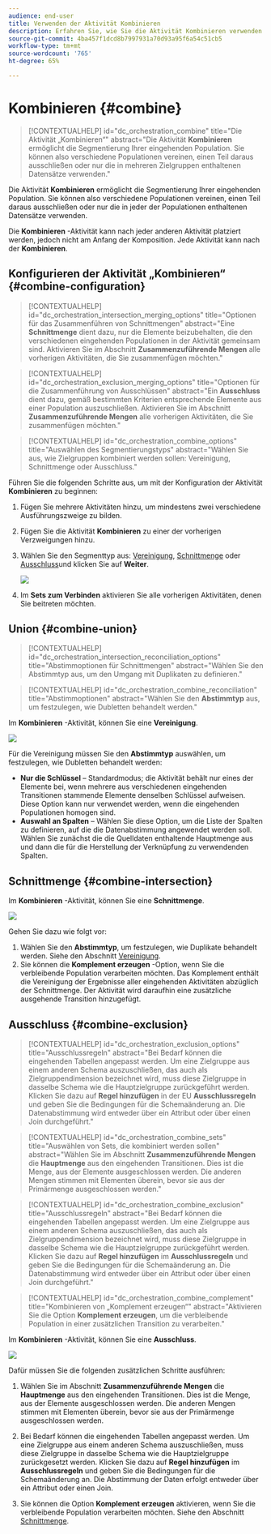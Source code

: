 ```yaml
---
audience: end-user
title: Verwenden der Aktivität Kombinieren
description: Erfahren Sie, wie Sie die Aktivität Kombinieren verwenden.
source-git-commit: 4ba457f1dcd8b7997931a70d93a95f6a54c51cb5
workflow-type: tm+mt
source-wordcount: '765'
ht-degree: 65%

---
```



# Kombinieren {#combine}

>[!CONTEXTUALHELP]
>id="dc_orchestration_combine"
>title="Die Aktivität „Kombinieren“"
>abstract="Die Aktivität **Kombinieren** ermöglicht die Segmentierung Ihrer eingehenden Population. Sie können also verschiedene Populationen vereinen, einen Teil daraus ausschließen oder nur die in mehreren Zielgruppen enthaltenen Datensätze verwenden."

Die Aktivität **Kombinieren** ermöglicht die Segmentierung Ihrer eingehenden Population. Sie können also verschiedene Populationen vereinen, einen Teil daraus ausschließen oder nur die in jeder der Populationen enthaltenen Datensätze verwenden.

Die **Kombinieren** -Aktivität kann nach jeder anderen Aktivität platziert werden, jedoch nicht am Anfang der Komposition. Jede Aktivität kann nach der **Kombinieren**.

## Konfigurieren der Aktivität „Kombinieren“ {#combine-configuration}

>[!CONTEXTUALHELP]
>id="dc_orchestration_intersection_merging_options"
>title="Optionen für das Zusammenführen von Schnittmengen"
>abstract="Eine **Schnittmenge** dient dazu, nur die Elemente beizubehalten, die den verschiedenen eingehenden Populationen in der Aktivität gemeinsam sind. Aktivieren Sie im Abschnitt **Zusammenzuführende Mengen** alle vorherigen Aktivitäten, die Sie zusammenfügen möchten."

>[!CONTEXTUALHELP]
>id="dc_orchestration_exclusion_merging_options"
>title="Optionen für die Zusammenführung von Ausschlüssen"
>abstract="Ein **Ausschluss** dient dazu, gemäß bestimmten Kriterien entsprechende Elemente aus einer Population auszuschließen. Aktivieren Sie im Abschnitt **Zusammenzuführende Mengen** alle vorherigen Aktivitäten, die Sie zusammenfügen möchten."

>[!CONTEXTUALHELP]
>id="dc_orchestration_combine_options"
>title="Auswählen des Segmentierungstyps"
>abstract="Wählen Sie aus, wie Zielgruppen kombiniert werden sollen: Vereinigung, Schnittmenge oder Ausschluss."

Führen Sie die folgenden Schritte aus, um mit der Konfiguration der Aktivität **Kombinieren** zu beginnen:

1. Fügen Sie mehrere Aktivitäten hinzu, um mindestens zwei verschiedene Ausführungszweige zu bilden.

1. Fügen Sie die Aktivität **Kombinieren** zu einer der vorherigen Verzweigungen hinzu.

1. Wählen Sie den Segmenttyp aus: [Vereinigung](#union), [Schnittmenge](#intersection) oder [Ausschluss](#exclusion)und klicken Sie auf **Weiter**.

   ![](../assets/combine.png)

1. Im **Sets zum Verbinden** aktivieren Sie alle vorherigen Aktivitäten, denen Sie beitreten möchten.

## Union {#combine-union}

>[!CONTEXTUALHELP]
>id="dc_orchestration_intersection_reconciliation_options"
>title="Abstimmoptionen für Schnittmengen"
>abstract="Wählen Sie den Abstimmtyp aus, um den Umgang mit Duplikaten zu definieren."

>[!CONTEXTUALHELP]
>id="dc_orchestration_combine_reconciliation"
>title="Abstimmoptionen"
>abstract="Wählen Sie den **Abstimmtyp** aus, um festzulegen, wie Dubletten behandelt werden."

Im **Kombinieren** -Aktivität, können Sie eine **Vereinigung**.

![](../assets/combine-union.png)

Für die Vereinigung müssen Sie den **Abstimmtyp** auswählen, um festzulegen, wie Dubletten behandelt werden:

* **Nur die Schlüssel** – Standardmodus; die Aktivität behält nur eines der Elemente bei, wenn mehrere aus verschiedenen eingehenden Transitionen stammende Elemente denselben Schlüssel aufweisen. Diese Option kann nur verwendet werden, wenn die eingehenden Populationen homogen sind.
* **Auswahl an Spalten** – Wählen Sie diese Option, um die Liste der Spalten zu definieren, auf die die Datenabstimmung angewendet werden soll. Wählen Sie zunächst die die Quelldaten enthaltende Hauptmenge aus und dann die für die Herstellung der Verknüpfung zu verwendenden Spalten.

## Schnittmenge {#combine-intersection}

Im **Kombinieren** -Aktivität, können Sie eine **Schnittmenge**.

![](../assets/combine-intersection.png)

Gehen Sie dazu wie folgt vor:

1. Wählen Sie den **Abstimmtyp**, um festzulegen, wie Duplikate behandelt werden. Siehe den Abschnitt [Vereinigung](#union).
1. Sie können die **Komplement erzeugen** -Option, wenn Sie die verbleibende Population verarbeiten möchten. Das Komplement enthält die Vereinigung der Ergebnisse aller eingehenden Aktivitäten abzüglich der Schnittmenge. Der Aktivität wird daraufhin eine zusätzliche ausgehende Transition hinzugefügt.

## Ausschluss {#combine-exclusion}

>[!CONTEXTUALHELP]
>id="dc_orchestration_exclusion_options"
>title="Ausschlussregeln"
>abstract="Bei Bedarf können die eingehenden Tabellen angepasst werden. Um eine Zielgruppe aus einem anderen Schema auszuschließen, das auch als Zielgruppendimension bezeichnet wird, muss diese Zielgruppe in dasselbe Schema wie die Hauptzielgruppe zurückgeführt werden. Klicken Sie dazu auf **Regel hinzufügen** in der EU **Ausschlussregeln** und geben Sie die Bedingungen für die Schemaänderung an. Die Datenabstimmung wird entweder über ein Attribut oder über einen Join durchgeführt."

>[!CONTEXTUALHELP]
>id="dc_orchestration_combine_sets"
>title="Auswählen von Sets, die kombiniert werden sollen"
>abstract="Wählen Sie im Abschnitt **Zusammenzuführende Mengen** die **Hauptmenge** aus den eingehenden Transitionen. Dies ist die Menge, aus der Elemente ausgeschlossen werden. Die anderen Mengen stimmen mit Elementen überein, bevor sie aus der Primärmenge ausgeschlossen werden."

>[!CONTEXTUALHELP]
>id="dc_orchestration_combine_exclusion"
>title="Ausschlussregeln"
>abstract="Bei Bedarf können die eingehenden Tabellen angepasst werden. Um eine Zielgruppe aus einem anderen Schema auszuschließen, das auch als Zielgruppendimension bezeichnet wird, muss diese Zielgruppe in dasselbe Schema wie die Hauptzielgruppe zurückgeführt werden. Klicken Sie dazu auf **Regel hinzufügen** im **Ausschlussregeln** und geben Sie die Bedingungen für die Schemaänderung an. Die Datenabstimmung wird entweder über ein Attribut oder über einen Join durchgeführt."

>[!CONTEXTUALHELP]
>id="dc_orchestration_combine_complement"
>title="Kombinieren von „Komplement erzeugen“"
>abstract="Aktivieren Sie die Option **Komplement erzeugen**, um die verbleibende Population in einer zusätzlichen Transition zu verarbeiten."

Im **Kombinieren** -Aktivität, können Sie eine **Ausschluss**.

![](../assets/combine-exclusion.png)

Dafür müssen Sie die folgenden zusätzlichen Schritte ausführen:

1. Wählen Sie im Abschnitt **Zusammenzuführende Mengen** die **Hauptmenge** aus den eingehenden Transitionen. Dies ist die Menge, aus der Elemente ausgeschlossen werden. Die anderen Mengen stimmen mit Elementen überein, bevor sie aus der Primärmenge ausgeschlossen werden.

1. Bei Bedarf können die eingehenden Tabellen angepasst werden. Um eine Zielgruppe aus einem anderen Schema auszuschließen, muss diese Zielgruppe in dasselbe Schema wie die Hauptzielgruppe zurückgesetzt werden. Klicken Sie dazu auf **Regel hinzufügen** im **Ausschlussregeln** und geben Sie die Bedingungen für die Schemaänderung an. Die Abstimmung der Daten erfolgt entweder über ein Attribut oder einen Join. <!-- pas compris-->
1. Sie können die Option **Komplement erzeugen** aktivieren, wenn Sie die verbleibende Population verarbeiten möchten. Siehe den Abschnitt [Schnittmenge](#intersection).

<!--
## Examples{#combine-examples}

In the following example, we are using a **Combine** activity and we add a **union** to retrieves all the profiles of the two queries: persons between 18 and 27 years old and persons between 34 and 40 years old.

![](../assets/workflow-union-example.png)

The following example shows the **intersection** between two query activities. It is being used here to retrieve profiles who are between 18 to 27 years old and whose email address has been provided.

![](../assets/workflow-intersection-example.png)

The following **exclusion** example shows two queries configured to filter profiles who are between 18 and 27 years old and have an Adobe email domain. The profiles with an Adobe email domain are then excluded from the first set. 

![](../assets/workflow-exclusion-example.png)
-->
